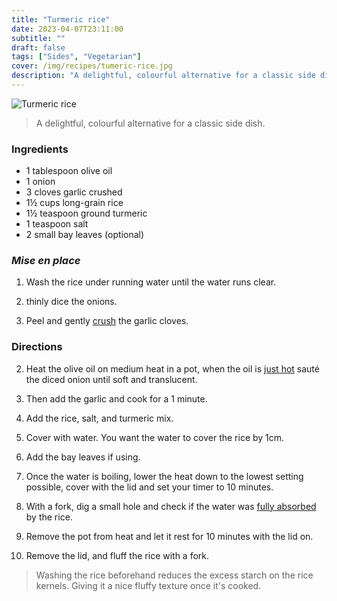 ```yaml
---
title: "Turmeric rice"
date: 2023-04-07T23:11:00
subtitle: ""
draft: false
tags: ["Sides", "Vegetarian"]
cover: /img/recipes/tumeric-rice.jpg
description: "A delightful, colourful alternative for a classic side dish."
---
```


<div class="my-flexbox row-collapse center basic-gap" >
  <div>
    <img src="/img/recipes/tumeric-rice.jpg" alt="Turmeric rice" class="cover-img">
  </div>
  <div>
    <blockquote>
      A delightful, colourful alternative for a classic side dish.
    </blockquote>
  </div>
</div>

### Ingredients

- 1 tablespoon olive oil
- 1 onion
- 3 cloves garlic crushed
- 1½ cups long-grain rice
- 1½ teaspoon ground turmeric
- 1 teaspoon salt
- 2 small bay leaves (optional)

### _Mise en place_

1. Wash the rice under running water until the water runs clear.

2. thinly dice the onions.

3. Peel and gently [crush](## "Crushing the cloves makes it easier to peel and makes the garlic release its oils.") the garlic cloves.

### Directions

2. Heat the olive oil on medium heat in a pot, when the oil is [just hot](## "Not smoking!") sauté the diced onion until soft and translucent.

3. Then add the garlic and cook for a 1 minute.

3. Add the rice, salt, and turmeric mix.

4. Cover with water. You want the water to cover the rice by 1cm. 

5. Add the bay leaves if using.

6. Once the water is boiling, lower the heat down to the lowest setting possible, cover with the lid and set your timer to 10 minutes.

7. With a fork, dig a small hole and check if the water was [fully absorbed](## "Don't let it dry completely, otherwise you'll burn the rice.") by the rice.

8. Remove the pot from heat and let it rest for 10 minutes with the lid on.

9. Remove the lid, and fluff the rice with a fork.

> Washing the rice beforehand reduces the excess starch on the rice kernels. Giving it a nice fluffy texture once it's cooked.
